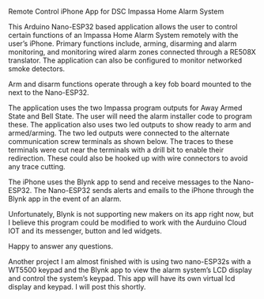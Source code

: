 Remote Control iPhone App for DSC Impassa Home Alarm System

This Arduino Nano-ESP32 based application allows the user to control certain functions of an Impassa Home Alarm System remotely with the user’s iPhone.  Primary functions include, arming, disarming and alarm monitoring, and monitoring wired alarm zones connected through a RE508X translator.   The application can also be configured to monitor networked smoke detectors.

Arm and disarm functions operate through a key fob board mounted to the next to the Nano-ESP32.

The application uses the two Impassa program outputs for Away Armed State and Bell State.  The user will need the alarm installer code to program these.  The application also uses two led outputs to show ready to arm and armed/arming.  The two led outputs were connected to the alternate communication screw terminals as shown below.  The traces to these terminals were cut near the terminals with a drill bit to enable their redirection.  These could also be hooked up with wire connectors to avoid any trace cutting.

The iPhone uses the Blynk app to send and receive messages to the Nano-ESP32.  The Nano-ESP32 sends alerts and emails to the iPhone through the Blynk app in the event of an alarm.  

Unfortunately, Blynk is not supporting new makers on its app right now, but I believe this program could be modified to work with the Aurduino Cloud IOT and its messenger, button and led widgets.

Happy to answer any questions.

Another project I am almost finished with is using two nano-ESP32s with a WT5500 keypad and the Blynk app to view the alarm system’s LCD display and control the system’s keypad.  This app will have its own virtual lcd display and keypad. I will post this shortly.


